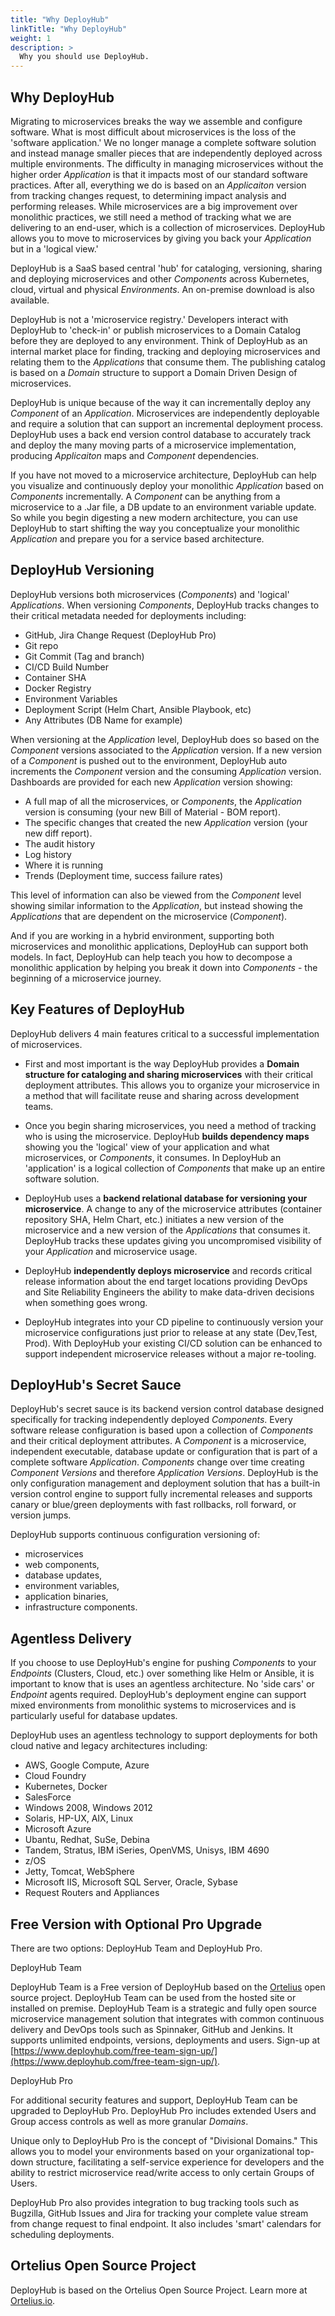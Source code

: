 ```yaml
---
title: "Why DeployHub"
linkTitle: "Why DeployHub"
weight: 1
description: >
  Why you should use DeployHub.
---
```


## Why DeployHub
Migrating to microservices breaks the way we assemble and configure software. What is most difficult about microservices is the loss of the 'software application.' We no longer manage a complete software solution and instead manage smaller pieces that are independently deployed across multiple environments. The difficulty in managing microservices without the higher order _Application_ is that it impacts most of our standard software practices.  After all, everything we do is based on an _Applicaiton_ version from tracking changes request, to determining impact analysis and performing releases. While microservices are a big improvement over monolithic practices, we still need a method of tracking what we are delivering to an end-user, which is a collection of microservices.  DeployHub allows you to move to microservices by giving you back your _Application_ but in a 'logical view.' 

DeployHub is a SaaS based central 'hub' for cataloging, versioning, sharing and deploying microservices and other _Components_ across Kubernetes, cloud, virtual and physical _Environments_. An on-premise download is also available. 

DeployHub is not a 'microservice registry.' Developers interact with DeployHub to 'check-in' or publish microservices to a Domain Catalog before they are deployed to any environment. Think of DeployHub as an internal market place for finding, tracking and deploying microservices and relating them to the _Applications_ that consume them. The publishing catalog is based on a _Domain_ structure to support a Domain Driven Design of microservices. 

DeployHub is unique because of the way it can incrementally deploy any _Component_ of an _Application_. Microservices are independently deployable and require a solution that can support an incremental deployment process. DeployHub uses a back end version control database to accurately track and deploy the many moving parts of a microservice implementation, producing _Applicaiton_ maps and _Component_ dependencies. 

If you have not moved to a microservice architecture, DeployHub can help you visualize and continuously deploy your monolithic _Application_ based on _Components_ incrementally. A _Component_ can be anything from a microservice to a .Jar file, a DB update to an environment variable update.  So while you begin digesting a new modern architecture, you can use DeployHub to start shifting the way you conceptualize your monolithic _Application_ and prepare you for a service based architecture. 

## DeployHub Versioning

DeployHub versions both microservices (_Components_) and 'logical' _Applications_.  When versioning _Components_, DeployHub tracks changes to their critical metadata needed for deployments including: 
- GitHub, Jira Change Request (DeployHub Pro)
- Git repo
- Git Commit (Tag and branch)
- CI/CD Build Number 
- Container SHA
- Docker Registry
- Environment Variables
- Deployment Script (Helm Chart, Ansible Playbook, etc)
- Any Attributes (DB Name for example)

When versioning at the _Application_ level, DeployHub does so based on the _Component_ versions associated to the _Application_ version. If a new version of a _Component_ is pushed out to the environment, DeployHub auto increments the _Component_ version and the consuming _Application_ version.  Dashboards are provided for each new _Application_ version showing:

- A full map of all the microservices, or _Components_, the _Application_ version is consuming (your new Bill of Material - BOM report).
- The specific changes that created the new _Application_ version (your new diff report).
- The audit history
- Log history
- Where it is running
- Trends (Deployment time, success failure rates)

This level of information can also be viewed from the _Component_ level showing similar information to the _Application_, but instead showing the _Applications_ that are dependent on the microservice (_Component_).

And if you are working in a hybrid environment, supporting both microservices and monolithic applications, DeployHub can support both models. In fact, DeployHub can help teach you how to decompose a monolithic application by helping you break it down into _Components_ - the beginning of a microservice journey.

## Key Features of DeployHub
DeployHub delivers 4 main features critical to a successful implementation of microservices.

- First and most important is the way DeployHub provides a **Domain structure for cataloging and sharing microservices** with their critical deployment attributes. This allows you to organize your microservice in a method that will facilitate reuse and sharing across development teams. 

- Once you begin sharing microservices, you need a method of tracking who is using the microservice. DeployHub **builds dependency maps** showing you the 'logical' view of your application and what microservices, or _Components_, it consumes. In DeployHub an 'application' is a logical collection of _Components_ that make up an entire software solution.

- DeployHub uses a **backend relational database for versioning your microservice**. A change to any of the microservice attributes (container repository SHA, Helm Chart, etc.) initiates a new version of the microservice and a new version of the _Applications_ that consumes it. DeployHub tracks these updates giving you uncompromised visibility of your _Application_ and microservice usage.  

- DeployHub **independently deploys microservice** and records critical release information about the end target locations providing DevOps and Site Reliability Engineers the ability to make data-driven decisions when something goes wrong.

- DeployHub integrates into your CD pipeline to continuously version your microservice configurations just prior to release at any state (Dev,Test, Prod). With DeployHub your existing CI/CD solution can be enhanced to support independent microservice releases without a major re-tooling.


## DeployHub's Secret Sauce

DeployHub's secret sauce is its backend version control database designed specifically for tracking independently deployed _Components_. Every software release configuration is based upon a collection of _Components_ and their critical deployment attributes. A _Component_ is a microservice, independent executable, database update or configuration that is part of a complete software _Application_. _Components_ change over time creating _Component Versions_ and therefore _Application Versions_. DeployHub is the only configuration management and deployment solution that has a built-in version control engine to support fully incremental releases and supports canary or blue/green deployments with fast rollbacks, roll forward, or version jumps.

DeployHub supports continuous configuration versioning of:

- microservices
- web components,
- database updates,
- environment variables,
- application binaries,
- infrastructure components.

## Agentless Delivery

If you choose to use DeployHub's engine for pushing _Components_ to your _Endpoints_ (Clusters, Cloud, etc.) over something like Helm or Ansible,  it is important to know that is uses an agentless architecture. No 'side cars' or _Endpoint_ agents required.  DeployHub's deployment engine can support mixed environments from monolithic systems to microservices and is particularly useful for database updates.  

DeployHub uses an agentless technology to support deployments for both cloud native and legacy architectures including:

- AWS, Google Compute, Azure
- Cloud Foundry
- Kubernetes, Docker
- SalesForce
- Windows 2008, Windows 2012
- Solaris, HP-UX, AIX, Linux
- Microsoft Azure
- Ubantu, Redhat, SuSe, Debina
- Tandem, Stratus, IBM iSeries, OpenVMS, Unisys, IBM 4690
- z/OS
- Jetty, Tomcat, WebSphere
- Microsoft IIS, Microsoft SQL Server, Oracle, Sybase
- Request Routers and Appliances


## Free Version with Optional Pro Upgrade

There are two options: DeployHub Team and DeployHub Pro.

DeployHub Team

DeployHub Team is a Free version of DeployHub based on the [Ortelius](https://www.ortelius.io/) open source project. DeployHub Team can be used from the hosted site or installed on premise. DeployHub Team is a strategic and fully open source microservice management solution that integrates with common continuous delivery and DevOps tools such as Spinnaker, GitHub and Jenkins. It supports unlimited endpoints, versions, deployments and users. Sign-up at [https://www.deployhub.com/free-team-sign-up/](https://www.deployhub.com/free-team-sign-up/).

DeployHub Pro

For additional security features and support, DeployHub Team can be upgraded to DeployHub Pro. DeployHub Pro includes extended Users and Group access controls as well as more granular _Domains_.

Unique only to DeployHub Pro is the concept of "Divisional Domains." This allows you to model your environments based on your organizational top-down structure, facilitating a self-service experience for developers and the ability to restrict microservice read/write access to only certain Groups of Users.

DeployHub Pro also provides integration to bug tracking tools such as Bugzilla, GitHub Issues and Jira for tracking your complete value stream from change request to final endpoint. It also includes 'smart' calendars for scheduling deployments. 

## Ortelius Open Source Project

DeployHub is based on the Ortelius Open Source Project. Learn more at [Ortelius.io](http://www.ortelius.io/).
